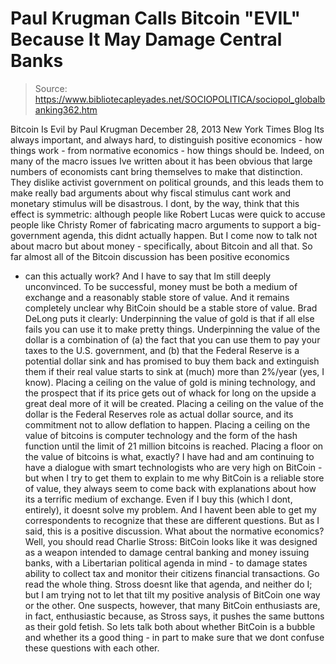 # Paul Krugman Calls Bitcoin "EVIL" Because It May Damage Central Banks

> Source: https://www.bibliotecapleyades.net/SOCIOPOLITICA/sociopol_globalbanking362.htm

Bitcoin Is Evil
by Paul Krugman
December 28, 2013
New York Times Blog
Its always important, and always hard, to distinguish positive
economics - how things work - from normative economics - how things
should be. Indeed, on many of the macro issues Ive written about it has
been obvious that large numbers of economists cant bring themselves to
make that distinction.
They dislike activist government on
political grounds, and this leads them to make really bad arguments
about why fiscal stimulus cant work and monetary stimulus will be
disastrous.
I dont, by the way, think that this effect
is symmetric: although people like Robert Lucas were quick to
accuse people like Christy Romer of fabricating macro arguments to
support a big-government agenda, this didnt actually happen.
But I come now to talk not about macro but about money - specifically,
about Bitcoin and all that.
So far almost all of the Bitcoin discussion has been positive economics
- can this actually work? And I have to say that Im still deeply
unconvinced.
To be successful, money must be both a
medium of exchange and a reasonably stable store of value. And it
remains completely unclear why BitCoin should be a stable store of
value.
Brad DeLong
puts it clearly:
Underpinning the value of gold is that
if all else fails you can use it to make pretty things.
Underpinning the value of the dollar is
a combination of (a) the fact that you can use them to pay your
taxes to the U.S. government, and (b) that the Federal Reserve is a
potential dollar sink and has promised to buy them back and
extinguish them if their real value starts to sink at (much) more
than 2%/year (yes, I know).
Placing a ceiling on the value of gold is mining technology, and the
prospect that if its price gets out of whack for long on the upside
a great deal more of it will be created. Placing a ceiling on the
value of the dollar is the Federal Reserves role as actual dollar
source, and its commitment not to allow deflation to happen.
Placing a ceiling on the value of bitcoins is computer technology
and the form of the hash function
until the limit of 21 million
bitcoins is reached.
Placing a floor on the value of bitcoins
is
what, exactly?
I have had and am continuing to have a
dialogue with smart technologists who are very high on BitCoin - but
when I try to get them to explain to me why BitCoin is a reliable store
of value, they always seem to come back with explanations about how its
a terrific medium of exchange.
Even if I buy this (which I dont,
entirely), it doesnt solve my problem. And I havent been able to get
my correspondents to recognize that these are different questions.
But as I said, this is a positive discussion. What about the normative
economics?
Well, you should read
Charlie Stross:
BitCoin looks like it was designed as a
weapon intended to damage central banking and money issuing banks,
with a Libertarian political agenda in mind - to damage states
ability to collect tax and monitor their citizens financial
transactions.
Go read the whole thing.
Stross doesnt like that agenda, and neither do I; but I am trying not
to let that tilt my positive analysis of BitCoin one way or the other.
One suspects, however, that many BitCoin
enthusiasts are, in fact, enthusiastic because, as Stross says,
it pushes the same buttons as their
gold fetish.
So lets talk both about whether BitCoin is
a bubble and whether its a good thing - in part to make sure that we
dont confuse these questions with each other.
